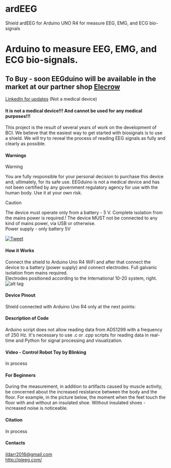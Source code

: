 # ardEEG
Shield ardEEG for Arduino UNO R4 for measure EEG, EMG, and ECG bio-signals

# Arduino to measure EEG, EMG, and ECG bio-signals.      

## To Buy - soon EEGduino will be available in the market at our partner shop [Elecrow](https://www.elecrow.com/pieeg.html)
[LinkedIn for updates](https://www.linkedin.com/company/96475004/admin/feed/posts/) (Not a medical device)  
  
#### It is not a medical device!!! And cannot be used for any medical purposes!!!

This project is the result of several years of work on the development of BCI. We believe that the easiest way to get started with biosignals is to use a shield.
We will try to reveal the process of reading EEG signals as fully and clearly as possible. 

#### Warnings
>[!WARNING]
> You are fully responsible for your personal decision to purchase this device and, ultimately, for its safe use. EEGduino is not a medical device and has not been certified by any government regulatory agency for use with the human body. Use it at your own risk.  

>[!CAUTION]
> The device must operate only from a battery - 5 V. Complete isolation from the mains power is required.! The device MUST not be connected to any kind of mains power, via USB or otherwise.   
> Power supply - only battery 5V

[![Tweet](https://img.shields.io/twitter/url/http/shields.io.svg?style=social)](https://twitter.com/intent/tweet?text=DIY%20Brain-Computer%20Interface%20PIEEG%20&url=https://github.com/Ildaron/EEGwithRaspberryPI&hashtags=RaspberryPI,EEG,python,opensource)


#### How it Works   

Connect the shield to Arduino Uno R4 WiFi and after that connect the device to a battery (power supply) and connect electrodes.
Full galvanic isolation from mains required.  
Electrodes positioned according to the International 10-20 system, right.    ​
![alt tag](https://github.com/Ildaron/ardEEG/blob/main/supplementary_files/ard_EEG_general.png "general view")​

#### Device Pinout  
Shield connected with Arduino Uno R4 only at the next points:     
 
#### Description of Code  
Arduino script does not allow reading data from ADS1299 with a frequency of 250 Hz. It's necessary to use .c or .cpp scripts for reading data in real-time and Python for signal processing and visualization.   


#### Video - Control Robot Toy by Blinking  
In process 


#### For Beginners
During the measurement, in addition to artifacts caused by muscle activity, be concerned about the increased resistance between the body and the floor. For example, in the picture below, the moment when the feet touch the floor with and without an insulated shoe. Without insulated shoes - increased noise is noticeable.




#### Citation  
In process 


#### Contacts  
ildarr2016@gmail.com  
http://pieeg.com/
